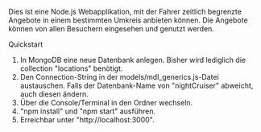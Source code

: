 Dies ist eine Node.js Webapplikation, mit der Fahrer zeitlich begrenzte Angebote in einem bestimmten Umkreis anbieten können. Die Angebote können von allen Besuchern eingesehen und genutzt werden.

Quickstart
1. In MongoDB eine neue Datenbank anlegen. Bisher wird lediglich die collection "locations" benötigt.
2. Den Connection-String in der models/mdl_generics.js-Datei austauschen. Falls der Datenbank-Name von "nightCruiser" abweicht, auch diesen ändern.
3. Über die Console/Terminal in den Ordner wechseln.
4. "npm install" und "npm start" ausführen.
5. Erreichbar unter "http://localhost:3000".